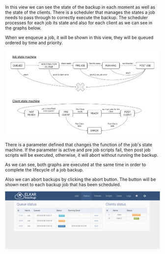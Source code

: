 In this view we can see the state of the backup in each moment as well as the state of the clients. There is a scheduler that manages the states a job needs to pass through to correctly execute the backup. The scheduler processes for each job its state and also for each client as we can see in the graphs below.

When we enqueue a job, it will be shown in this view, they will be queued ordered by time and priority.

![](/assets/state_machine.png)

There is a parameter defined that changes the function of the job's state machine. If the parameter is active and pre job scripts fail, then post job scripts will be executed, otherwise, it will abort without running the backup.
 
As we can see, both graphs are executed at the same time in order to complete the lifecycle of a job backup.

Also we can abort backups by clicking the abort button. The button will be shown next to each backup job that has been scheduled.

![](/assets/elkar-status.png)
